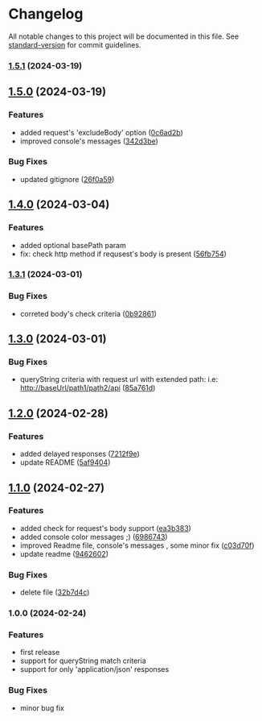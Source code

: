 # Changelog

All notable changes to this project will be documented in this file. See [standard-version](https://github.com/conventional-changelog/standard-version) for commit guidelines.

### [1.5.1](https://github.com/pierangelo/har-mock-server/compare/1.5.0...1.5.1) (2024-03-19)

## [1.5.0](https://github.com/pierangelo/har-mock-server/compare/1.4.0...1.5.0) (2024-03-19)


### Features

* added request's 'excludeBody' option ([0c6ad2b](https://github.com/pierangelo/har-mock-server/commit/0c6ad2b5ea7f2f713ffbffd5ad2f7e39b9184738))
* improved console's messages ([342d3be](https://github.com/pierangelo/har-mock-server/commit/342d3be5d45eb7d0a8ef6b1608ee186e61308710))


### Bug Fixes

* updated gitignore ([26f0a59](https://github.com/pierangelo/har-mock-server/commit/26f0a593935eb5a1473263d89902e733d74997e9))

## [1.4.0](https://github.com/pierangelo/har-mock-server/compare/1.3.1...1.4.0) (2024-03-04)


### Features

* added optional basePath param
* fix: check http method  if requsest's body is present ([56fb754](https://github.com/pierangelo/har-mock-server/commit/56fb754fa327a557f0fc623cd4794b068eafdfdd))

### [1.3.1](https://github.com/pierangelo/har-mock-server/compare/1.3.0...1.3.1) (2024-03-01)


### Bug Fixes

* correted body's check criteria ([0b92861](https://github.com/pierangelo/har-mock-server/commit/0b928615c543e02255e9a8aa52a651a0a205cd8a))

## [1.3.0](https://github.com/pierangelo/har-mock-server/compare/1.2.0...1.3.0) (2024-03-01)


### Bug Fixes

* queryString criteria with request url with extended path: i.e:  <http://baseUrl/path1/path2/api> ([85a761d](https://github.com/pierangelo/har-mock-server/commit/85a761d7b42d58c7e1b133f6eebb938d46f14973))

## [1.2.0](https://github.com/pierangelo/har-mock-server/compare/1.1.0...1.2.0) (2024-02-28)


### Features

* added delayed responses ([7212f9e](https://github.com/pierangelo/har-mock-server/commit/7212f9e3868037a1754980845604e6de6b535e08))
* update README ([5af9404](https://github.com/pierangelo/har-mock-server/commit/5af94045ef0985c8e34c3d0268f2b0716a3128ea))

## [1.1.0](https://github.com/pierangelo/har-mock-server/compare/0.1.0...1.1.0) (2024-02-27)


### Features

* added check for request's body support ([ea3b383](https://github.com/pierangelo/har-mock-server/commit/ea3b383796e61bf3035f992bda3ead5ab7c19401))
* added console color messages ;) ([6986743](https://github.com/pierangelo/har-mock-server/commit/6986743feb16fc525b352128fb3df66363b84957))
* improved Readme file, console's messages , some minor fix ([c03d70f](https://github.com/pierangelo/har-mock-server/commit/c03d70f7cdbcc2ae7632c991a108c4fb4e90645d))
* update readme ([9462602](https://github.com/pierangelo/har-mock-server/commit/9462602488c256bf7bc339e4a7196e37848d22a3))


### Bug Fixes

* delete file ([32b7d4c](https://github.com/pierangelo/har-mock-server/commit/32b7d4ccb8159eeb63d5fdc91d788d8893398102))

### 1.0.0 (2024-02-24)



### Features

* first release
* support for queryString match criteria
* support for only 'application/json' responses


### Bug Fixes

* minor bug fix
